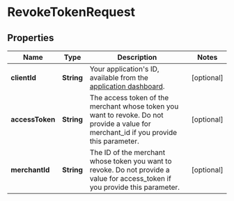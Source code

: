 
# RevokeTokenRequest

## Properties
Name | Type | Description | Notes
------------ | ------------- | ------------- | -------------
**clientId** | **String** | Your application&#39;s ID, available from the [application dashboard](https://connect.squareup.com/apps). |  [optional]
**accessToken** | **String** | The access token of the merchant whose token you want to revoke. Do not provide a value for merchant_id if you provide this parameter. |  [optional]
**merchantId** | **String** | The ID of the merchant whose token you want to revoke. Do not provide a value for access_token if you provide this parameter. |  [optional]



